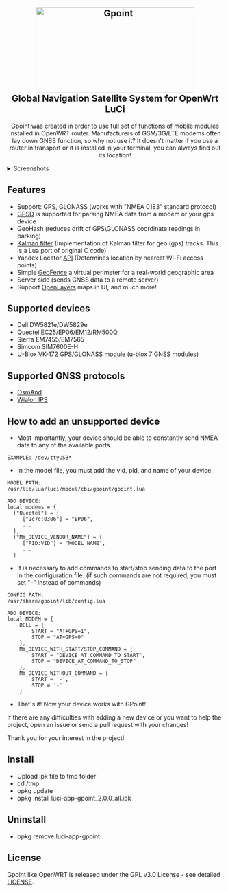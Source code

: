 <h2 align="center">
 <img src="https://github.com/Kodo-kakaku/luci-app-gpoint/blob/main/Images/logo.png" alt="Gpoint" height="200" width="370">
  <br>Global Navigation Satellite System for OpenWrt LuCi<br>
</h2>

<p align="center">Gpoint was created in order to use full set of functions of mobile modules installed in OpenWRT router.
Manufacturers of GSM/3G/LTE modems often lay down GNSS function, so why not use it?
It doesn't matter if you use a router in transport or it is installed in your terminal, you can always find out its location!</p>
<details>
   <summary>Screenshots</summary>
   <img src="https://github.com/Kodo-kakaku/luci-app-gpoint/blob/main/Images/overview_wait.png" alt="overview_wait">
   <img src="https://github.com/Kodo-kakaku/luci-app-gpoint/blob/main/Images/overview.png" alt="overview">
   <img src="https://github.com/Kodo-kakaku/luci-app-gpoint/blob/main/Images/settings.png" alt="overview">
</details>

## Features
- Support: GPS, GLONASS (works with "NMEA 0183" standard protocol)
- [GPSD](https://gpsd.io) is supported for parsing NMEA data from a modem or your gps device
- GeoHash (reduces drift of GPS\GLONASS coordinate readings in parking)
- [Kalman filter](https://github.com/lacker/ikalman) (Implementation of Kalman filter for geo (gps) tracks. This is a Lua port of original C code)
- Yandex Locator [API](https://yandex.ru/dev/locator/) (Determines location by nearest Wi-Fi access points)
- Simple [GeoFence](https://en.wikipedia.org/wiki/Geo-fence) a virtual perimeter for a real-world geographic area
- Server side (sends GNSS data to a remote server)
- Support [OpenLayers](https://openlayers.org/) maps in UI, and much more!

## Supported devices
- Dell DW5821e/DW5829e
- Quectel EC25/EP06/EM12/RM500Q 
- Sierra EM7455/EM7565
- Simcom SIM7600E-H
- U-Blox VK-172 GPS/GLONASS module (u-blox 7 GNSS modules)

## Supported GNSS protocols
- [OsmAnd](https://www.traccar.org/osmand/)
- [Wialon IPS](https://gurtam.com/ru/gps-hardware/soft/wialon-ips)

## How to add an unsupported device
- Most importantly, your device should be able to constantly send 
NMEA data to any of the available ports.
```
EXAMPLE: /dev/ttyUSB*
```
- In the model file, you must add the vid, pid, and name of your device.

```
MODEL PATH: 
/usr/lib/lua/luci/model/cbi/gpoint/gpoint.lua

ADD DEVICE: 
local modems = {
  ["Quectel"] = {
     ["2c7c:0306"] = "EP06",
     ...
  },
  ["MY_DEVICE_VENDOR_NAME"] = {
     ["PID:VID"] = "MODEL_NAME",
     ...
  }
```
- It is necessary to add commands to start/stop sending data to the port in the configuration file.
(if such commands are not required, you must set "-" instead of commands)

```
CONFIG PATH:
/usr/share/gpoint/lib/config.lua

ADD DEVICE:
local MODEM = {
    DELL = {
        START = "AT+GPS=1",
        STOP = "AT+GPS=0"
    },
    MY_DEVICE_WITH_START/STOP_COMMAND = {
        START = "DEVICE_AT_COMMAND_TO_START",
        STOP = "DEVICE_AT_COMMAND_TO_STOP"
    },
    MY_DEVICE_WITHOUT_COMMAND = {
        START = '-',
        STOP = '-'
    }
```

- That's it! Now your device works with GPoint! 

If there are any difficulties with adding a new device or you want to help the project,
open an issue or send a pull request with your changes!

Thank you for your interest in the project!

## Install
- Upload ipk file to tmp folder
- cd /tmp
- opkg update
- opkg install luci-app-gpoint_2.0.0_all.ipk

## Uninstall
- opkg remove luci-app-gpoint

## License  
Gpoint like OpenWRT is released under the GPL v3.0 License - see detailed [LICENSE](https://github.com/Kodo-kakaku/luci-app-gpoint/blob/main/LICENSE).
